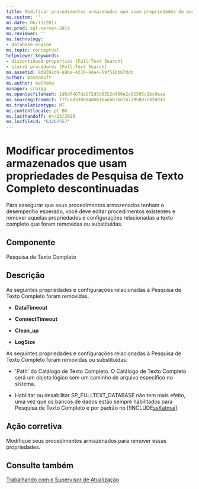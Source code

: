 ```yaml
---
title: Modificar procedimentos armazenados que usam propriedades de pesquisa de texto completo descontinuadas | Microsoft Docs
ms.custom: ''
ms.date: 06/13/2017
ms.prod: sql-server-2014
ms.reviewer: ''
ms.technology:
- database-engine
ms.topic: conceptual
helpviewer_keywords:
- discontinued properties [Full-Text Search]
- stored procedures [Full-Text Search]
ms.assetid: 8d9392d9-a9ba-4378-84e4-59f516b67ddb
author: mashamsft
ms.author: mathoma
manager: craigg
ms.openlocfilehash: 1d6d7467da572d5d0552d400e2c05505c1bc0aaa
ms.sourcegitcommit: f7fced330b64d6616aeb8766747295807c92dd41
ms.translationtype: MT
ms.contentlocale: pt-BR
ms.lasthandoff: 04/23/2019
ms.locfileid: "63267557"
---
```

# <a name="modify-stored-procedures-that-use-discontinued-full-text-search-properties"></a>Modificar procedimentos armazenados que usam propriedades de Pesquisa de Texto Completo descontinuadas
  Para assegurar que seus procedimentos armazenados tenham o desempenho esperado, você deve editar procedimentos existentes e remover aquelas propriedades e configurações relacionadas a texto completo que foram removidas ou substituídas.  
  
## <a name="component"></a>Componente  
 Pesquisa de Texto Completo  
  
## <a name="description"></a>Descrição  
 As seguintes propriedades e configurações relacionadas à Pesquisa de Texto Completo foram removidas.  
  
-   **DataTimeout**  
  
-   **ConnectTimeout**  
  
-   **Clean_up**  
  
-   **LogSize**  
  
 As seguintes propriedades e configurações relacionadas à Pesquisa de Texto Completo foram removidas ou substituídas:  
  
-   'Path' do Catálogo de Texto Completo. O Catálogo de Texto Completo será um objeto lógico sem um caminho de arquivo específico no sistema.  
  
-   Habilitar ou desabilitar SP_FULLTEXT_DATABASE não tem mais efeito, uma vez que os bancos de dados estão sempre habilitados para Pesquisa de Texto Completo e por padrão no [!INCLUDE[ssKatmai](../../includes/sskatmai-md.md)].  
  
## <a name="corrective-action"></a>Ação corretiva  
 Modifique seus procedimentos armazenados para remover essas propriedades.  
  
## <a name="see-also"></a>Consulte também  
 [Trabalhando com o Supervisor de Atualização](../../../2014/sql-server/install/working-with-upgrade-advisor.md)  
  
  
